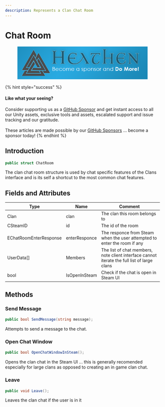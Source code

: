 ```yaml
---
description: Represents a Clan Chat Room
---
```


# Chat Room

<figure><img src="../../../.gitbook/assets/512x128 Sponsor Banner.png" alt="Become a sponsor and Do More"><figcaption></figcaption></figure>

{% hint style="success" %}
#### Like what your seeing?

Consider supporting us as a [GitHub Sponsor](../../../become-a-sponsor.md) and get instant access to all our Unity assets, exclusive tools and assets, escalated support and issue tracking and our gratitude.\
\
These articles are made possible by our [GitHub Sponsors](https://github.com/sponsors/heathen-engineering) ... become a sponsor today!
{% endhint %}

## Introduction

```csharp
public struct ChatRoom
```

The clan chat room structure is used by chat specific features of the Clans interface and is its self a shortcut to the most common chat features.

## Fields and Attributes

| Type                   | Name          | Comment                                                                                     |
| ---------------------- | ------------- | ------------------------------------------------------------------------------------------- |
| Clan                   | clan          | The clan this room belongs to                                                               |
| CSteamID               | id            | The id of the room                                                                          |
| EChatRoomEnterResponse | enterResponce | The responce from Steam when the user attempted to enter the room if any                    |
| UserData\[]            | Members       | The list of chat members, note client interface cannot iterate the full list of large clans |
| bool                   | IsOpenInSteam | Check if the chat is open in Steam UI                                                       |

## Methods

### Send Message

```csharp
public bool SendMessage(string message);
```

Attempts to send a message to the chat.

### Open Chat Window

```csharp
public bool OpenChatWindowInSteam();
```

Opens the clan chat in the Steam UI ... this is generally recomended especially for large clans as opposed to creating an in game clan chat.

### Leave

```csharp
public void Leave();
```

Leaves the clan chat if the user is in it
